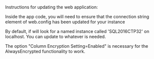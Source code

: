 Instructions for updating the web application:

Inside the app code, you will need to ensure that the connection string element of web.config has been updated for your instance

By default, if will look for a named instance called 'SQL2016CTP32' on localhost.  You can update to whatever is needed.
  <connectionStrings>
    <add name="RandomEntities" connectionString="metadata=res://*/Models.EmployeesModel.csdl|res://*/Models.EmployeesModel.ssdl|res://*/Models.EmployeesModel.msl;provider=System.Data.SqlClient;provider connection string=&quot;data source=localhost\sql2016ctp32;initial catalog=Random;integrated security=True;MultipleActiveResultSets=True;App=EntityFramework;Column Encryption Setting=Enabled&quot;" providerName="System.Data.EntityClient"/>
  </connectionStrings>

The option "Column Encryption Setting=Enabled" is necessary for the AlwaysEncrypted functionality to work.